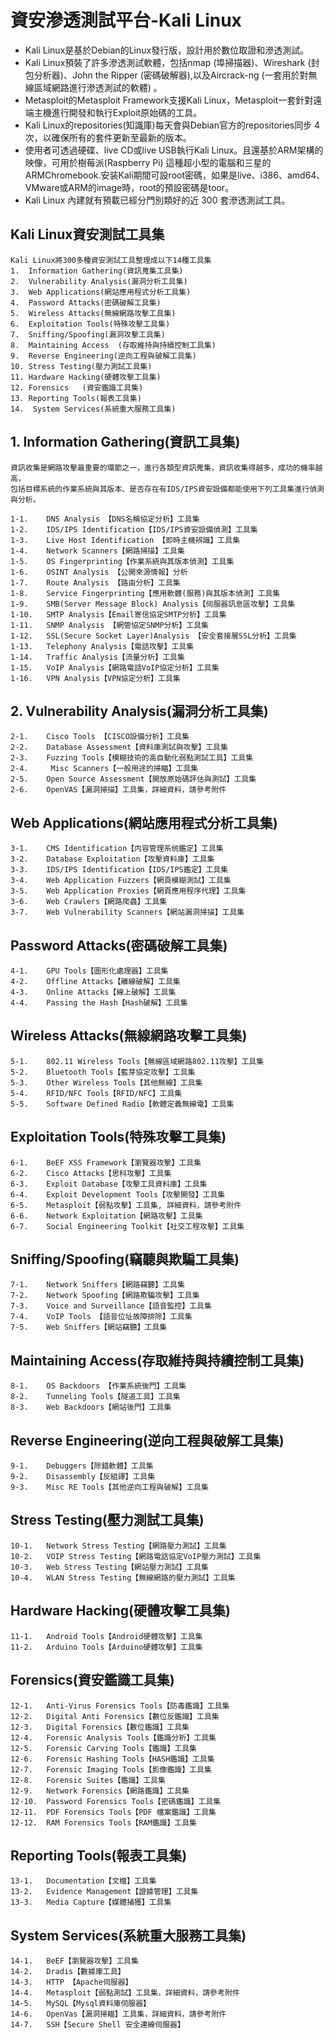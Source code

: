 
# 資安滲透測試平台-Kali Linux 
- Kali Linux是基於Debian的Linux發行版，設計用於數位取證和滲透測試。
- Kali Linux預裝了許多滲透測試軟體，包括nmap (埠掃描器)、Wireshark (封包分析器)、John the Ripper (密碼破解器),以及Aircrack-ng (一套用於對無線區域網路進行滲透測試的軟體) 。
- Metasploit的Metasploit Framework支援Kali Linux，Metasploit一套針對遠端主機進行開發和執行Exploit原始碼的工具。
- Kali Linux的repositories(知識庫)每天會與Debian官方的repositories同步 4 次，以確保所有的套件更新至最新的版本。
- 使用者可透過硬碟、live CD或live USB執行Kali Linux。且還基於ARM架構的映像，可用於樹莓派(Raspberry Pi) 這種超小型的電腦和三星的ARMChromebook.安装Kali期間可設root密碼，如果是live、i386、amd64、VMware或ARM的image時，root的預設密碼是toor。
- Kali Linux 內建就有預載已經分門別類好的近 300 套滲透測試工具。

## Kali Linux資安測試工具集
```
Kali Linux將300多種資安測試工具整理成以下14種工具集
1.	Information Gathering(資訊蒐集工具集)
2.	Vulnerability Analysis(漏洞分析工具集)
3.	Web Applications(網站應用程式分析工具集)
4.	Password Attacks(密碼破解工具集)
5.	Wireless Attacks(無線網路攻擊工具集)
6.	Exploitation Tools(特殊攻擊工具集)
7.	Sniffing/Spoofing(漏洞攻擊工具集)
8.	Maintaining Access	(存取維持與持續控制工具集)
9.	Reverse Engineering(逆向工程與破解工具集)
10.	Stress Testing(壓力測試工具集)
11.	Hardware Hacking(硬體攻擊工具集)
12.	Forensics	(資安鑑識工具集)
13.	Reporting Tools(報表工具集)
14.	 System Services(系統重大服務工具集)
```
## 1.	Information Gathering(資訊工具集)
```
資訊收集是網路攻擊最重要的環節之一，進行各類型資訊蒐集，資訊收集得越多，成功的機率越高，
包括目標系統的作業系統與其版本、是否存在有IDS/IPS資安設備都能使用下列工具集進行偵測與分析。

1-1.	DNS Analysis 【DNS名稱協定分析】工具集
1-2.	IDS/IPS Identification【IDS/IPS資安設備偵測】工具集
1-3.	Live Host Identification 【即時主機辨識】工具集
1-4.	Network Scanners【網路掃描】工具集
1-5.	OS Fingerprinting【作業系統與其版本偵測】工具集
1-6.	OSINT Analysis 【公開來源情報】分析
1-7.	Route Analysis 【路由分析】工具集
1-8.	Service Fingerprinting【應用軟體(服務)與其版本偵測】工具集
1-9.	SMB(Server Message Block) Analysis【伺服器訊息區攻擊】工具集
1-10.	SMTP Analysis【Email寄信協定SMTP分析】工具集
1-11.	SNMP Analysis 【網管協定SNMP分析】工具集
1-12.	SSL(Secure Socket Layer)Analysis 【安全套接層SSL分析】工具集
1-13.	Telephony Analysis【電話攻擊】工具集
1-14.	Traffic Analysis【流量分析】工具集
1-15.	VoIP Analysis【網路電話VoIP協定分析】工具集
1-16.	VPN Analysis【VPN協定分析】工具集
```
## 2.	Vulnerability Analysis(漏洞分析工具集)
```
2-1.	Cisco Tools 【CISCO設備分析】工具集
2-2.	Database Assessment【資料庫測試與攻擊】工具集
2-3.	Fuzzing Tools【模糊技術的高自動化弱點測試工具】工具集
2-4.	 Misc Scanners【一般用途的掃瞄】工具集
2-5.	Open Source Assessment【開放原始碼評估與測試】工具集
2-6.	OpenVAS【漏洞掃描】工具集，詳細資料，請參考附件
```
## Web Applications(網站應用程式分析工具集)
```
3-1.	CMS Identification【内容管理系统鑑定】工具集
3-2.	Database Exploitation【攻擊資料庫】工具集
3-3.	IDS/IPS Identification【IDS/IPS鑑定】工具集
3-4.	Web Application Fuzzers【網頁模糊測試】工具集
3-5.	Web Application Proxies【網頁應用程序代理】工具集
3-6.	Web Crawlers【網路爬蟲】工具集
3-7.	Web Vulnerability Scanners【網站漏洞掃描】工具集
```
## Password Attacks(密碼破解工具集)
```
4-1.	GPU Tools【圖形化處理器】工具集
4-2.	Offline Attacks【離線破解】工具集
4-3.	Online Attacks【線上破解】工具集
4-4.	Passing the Hash【Hash破解】工具集
```
## Wireless Attacks(無線網路攻擊工具集)
```
5-1.	802.11 Wireless Tools【無線區域網路802.11攻擊】工具集
5-2.	Bluetooth Tools【藍芽協定攻擊】工具集
5-3.	Other Wireless Tools【其他無線】工具集
5-4.	RFID/NFC Tools【RFID/NFC】工具集
5-5.	Software Defined Radio【軟體定義無線電】工具集
```
## Exploitation Tools(特殊攻擊工具集)
```
6-1.	BeEF XSS Framework【瀏覽器攻擊】工具集
6-2.	Cisco Attacks【思科攻擊】工具集
6-3.	Exploit Database【攻擊工具資料庫】工具集
6-4.	Exploit Development Tools【攻擊開發】工具集
6-5.	Metasploit【弱點攻擊】工具集, 詳細資料，請參考附件
6-6.	Network Exploitation【網路攻擊】工具集
6-7.	Social Engineering Toolkit【社交工程攻擊】工具集
```
## Sniffing/Spoofing(竊聽與欺騙工具集)
```
7-1.	Network Sniffers【網路竊聽】工具集
7-2.	Network Spoofing【網路欺騙攻擊】工具集
7-3.	Voice and Surveillance【語音監控】工具集
7-4.	VoIP Tools 【語音位址故障排除】工具集
7-5.	Web Sniffers【網站竊聽】工具集
```
## Maintaining Access(存取維持與持續控制工具集)
```
8-1.	OS Backdoors 【作業系統後門】工具集
8-2.	Tunneling Tools【隧道工具】工具集
8-3.	Web Backdoors【網站後門】工具集
```
## Reverse Engineering(逆向工程與破解工具集)
```
9-1.	Debuggers【除錯軟體】工具集
9-2.	Disassembly【反組譯】工具集
9-3.	Misc RE Tools【其他逆向工程與破解】工具集
```
## Stress Testing(壓力測試工具集)
```
10-1.	Network Stress Testing【網路壓力測試】工具集
10-2.	VOIP Stress Testing【網路電話協定VoIP壓力測試】工具集
10-3.	Web Stress Testing【網站壓力測試】工具集
10-4.	WLAN Stress Testing【無線網路的壓力測試】工具集
```
## Hardware Hacking(硬體攻擊工具集)
```
11-1.	Android Tools【Android硬體攻擊】工具集
11-2.	Arduino Tools【Arduino硬體攻擊】工具集
```
## Forensics(資安鑑識工具集)
```
12-1.	Anti-Virus Forensics Tools【防毒鑑識】工具集
12-2.	Digital Anti Forensics【數位反鑑識】工具集
12-3.	Digital Forensics【數位鑑識】工具集
12-4.	Forensic Analysis Tools【鑑識分析】工具集
12-5.	Forensic Carving Tools【鑑識】工具集
12-6.	Forensic Hashing Tools【HASH鑑識】工具集
12-7.	Forensic Imaging Tools【影像鑑識】工具集
12-8.	Forensic Suites【鑑識】工具集
12-9.	Network Forensics【網路鑑識】工具集
12-10.	Password Forensics Tools【密碼鑑識】工具集
12-11.	PDF Forensics Tools【PDF 檔案鑑識】工具集
12-12.	RAM Forensics Tools【RAM鑑識】工具集
```
## Reporting Tools(報表工具集)
```
13-1.	Documentation【文檔】工具集
13-2.	Evidence Management【證據管理】工具集
13-3.	Media Capture【媒體捕獲】工具集
```
## System Services(系統重大服務工具集)
```
14-1.	BeEF【瀏覽器攻擊】工具集
14-2.	Dradis【數據庫工具】
14-3.	HTTP 【Apache伺服器】
14-4.	Metasploit【弱點測試】工具集，詳細資料，請參考附件
14-5.	MySQL【Mysql資料庫伺服器】
14-6.	OpenVas【漏洞掃瞄】工具集，詳細資料，請參考附件
14-7.	SSH【Secure Shell 安全連線伺服器】
```
